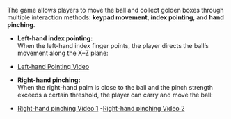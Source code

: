 The game allows players to move the ball and collect golden boxes through multiple interaction methods: **keypad movement**, **index pointing**, and **hand pinching**.

- **Left-hand index pointing:**  
  When the left-hand index finger points, the player directs the ball’s movement along the X–Z plane:  
  <!-- <video src="roll_a_ball/Demos/pointingDEMO.mp4" controls width="600"></video> -->
- [Left-hand Pointing Video](https://youtu.be/KidUI7-qFHo)

- **Right-hand pinching:**  
  When the right-hand palm is close to the ball and the pinch strength exceeds a certain threshold, the player can carry and move the ball:  
  <!-- <video src="roll_a_ball/Demos/pinchDEMO1.mp4" controls width="600"></video>  
  <video src="roll_a_ball/Demos/pinchDEMO2.mp4" controls width="600"></video> -->
- [Right-hand pinching Video 1](https://youtu.be/bZpjPFVoMwM)
  -[Right-hand pinching Video 2](https://youtu.be/giyATIqzCqA)
